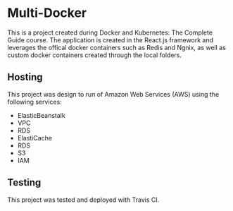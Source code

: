 # Multi-Docker
This is a project created during Docker and Kubernetes: The Complete Guide course. The application is created in the React.js framework and leverages the offical docker containers such as Redis and Ngnix, as well as custom docker containers created through the local folders.

## Hosting 
This project was design to run of Amazon Web Services (AWS) using the following services:
- ElasticBeanstalk
- VPC
- RDS
- ElastiCache
- RDS
- S3
- IAM

## Testing
This project was tested and deployed with Travis CI.

